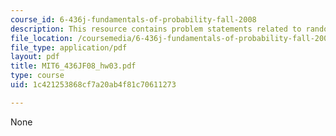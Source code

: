 ```yaml
---
course_id: 6-436j-fundamentals-of-probability-fall-2008
description: This resource contains problem statements related to random variable.
file_location: /coursemedia/6-436j-fundamentals-of-probability-fall-2008/1c421253868cf7a20ab4f81c70611273_MIT6_436JF08_hw03.pdf
file_type: application/pdf
layout: pdf
title: MIT6_436JF08_hw03.pdf
type: course
uid: 1c421253868cf7a20ab4f81c70611273

---
```

None